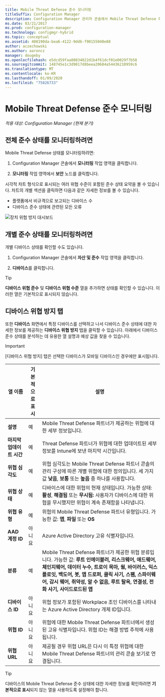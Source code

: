 ```yaml
---
title: Mobile Threat Defense 준수 모니터링
titleSuffix: Configuration Manager
description: Configuration Manager 관리자 콘솔에서 Mobile Threat Defense 파트너 준수 상태를 모니터링합니다.
ms.date: 03/21/2017
ms.prod: configuration-manager
ms.technology: configmgr-hybrid
ms.topic: conceptual
ms.assetid: 408190da-bea6-4122-9dd6-f90155040e88
author: aczechowski
ms.author: aaroncz
manager: dougeby
ms.openlocfilehash: e5dcd59faa80834022d1b4f61dcf01e0029f7b58
ms.sourcegitcommit: 148745e1c3d9817d8beea20684a54436210959c6
ms.translationtype: MT
ms.contentlocale: ko-KR
ms.lasthandoff: 01/09/2020
ms.locfileid: "75826733"
---
```

# <a name="monitor-mobile-threat-defense-compliance"></a>**Mobile Threat Defense 준수 모니터링**

*적용 대상: Configuration Manager (현재 분기)*

## <a name="to-monitor-the-overall-compliance-status"></a>전체 준수 상태를 모니터링하려면

Mobile Threat Defense 상태를 모니터링하려면:

1.  Configuration Manager 콘솔에서 **모니터링** 작업 영역을 클릭합니다.

2.  **모니터링** 작업 영역에서 **보안** 노드를 클릭합니다.

시각적 차트 형식으로 표시되는 여러 위협 수준이 포함된 준수 상태 요약을 볼 수 있습니다. 차트의 개별 섹션을 클릭하면 다음과 같은 자세한 정보를 볼 수 있습니다. 

- 플랫폼에서 비규격으로 보고되는 디바이스 수
- 디바이스 준수 상태에 관련된 모든 오류

![장치 위협 방지 대시보드](device-threat-protection-dashboard.png)

## <a name="to-monitor-the-individual-compliance-status"></a>개별 준수 상태를 모니터링하려면

개별 디바이스 상태를 확인할 수도 있습니다.

1.  Configuration Manager 콘솔에서 **자산 및 준수** 작업 영역을 클릭합니다.

2.  **디바이스**를 클릭합니다.

> [!TIP] 
> **디바이스 위협 준수** 및 **디바이스 위협 수준** 열을 추가하면 상태를 확인할 수 있습니다. 이러한 열은 기본적으로 표시되지 않습니다.

## <a name="device-threat-protection-tab"></a>디바이스 위협 방지 탭

또한 **디바이스** 화면에서 특정 디바이스를 선택하고 나서 디바이스 준수 상태에 대한 자세한 정보를 제공하는 **디바이스 위협 방지** 탭을 클릭할 수 있습니다. 아래에서 디바이스 준수 상태를 분석하는 데 유용한 열 설명과 예상 값을 찾을 수 있습니다.

> [!IMPORTANT] 
> [디바이스 위협 방지] 탭은 선택한 디바이스가 모바일 디바이스인 경우에만 표시됩니다.

|열 이름|기본적으로 표시|설명| 
|-|-|-|
|**설명**| 예 | Mobile Threat Defense 파트너가 제공하는 위협에 대한 세부 정보입니다. |
|**마지막 업데이트 시간**| 예 | Threat Defense 파트너가 위협에 대한 업데이트된 세부 정보를 Intune에 보낸 마지막 시간입니다. |
|**위협 심각도**| 예 | 위협 심각도는 Mobile Threat Defense 파트너 콘솔의 관리 구성에 따른 개별 위협에 대한 정의입니다. 세 가지 값 **낮음**, **보통** 또는 **높음** 중 하나를 사용합니다. |
|**위협 상태**| 예 | 디바이스에 대한 위협의 현재 상태입니다. 가능한 상태: **활성**, **해결됨** 또는 **무시됨:** 사용자가 디바이스에 대한 위협을 무시했지만 위협이 계속 존재함을 나타냅니다. |
|**위협 유형**| 예 | 위협의 Mobile Threat Defense 파트너 유형입니다. 가능한 값: **앱**, **파일** 또는 **OS** |
|**AAD 계정 ID**| 아니요 | Azure Active Directory 고유 식별자입니다. |
|**분류**| 예 | Mobile Threat Defense 파트너가 제공한 위협 분류입니다. 가능한 값: **루트 인에이블러, 리스크웨어, 애드웨어, 체인지웨어, 데이터 누수, 트로이 목마, 웜, 바이러스, 익스플로잇, 백도어, 봇, 앱 드로퍼, 클릭 사기, 스팸, 스파이웨어, 감시 웨어, 취약성, 알 수 없음, 루트 탈옥, 연결성, 전화 사기, 사이드로드된 앱** |
|**디바이스 ID**| 아니요 | 위협 정보가 포함된 Workplace 조인 디바이스를 나타내는 Azure Active Directory 개체 ID입니다. |
|**위협 ID**| 아니요 | 위협에 대한 Mobile Threat Defense 파트너에서 생성된 고유 식별자입니다. 위협 ID는 해결 방법 추적에 사용됩니다. |
|**위협 URL**| 아니요 | 제공될 경우 위협 URL은 다시 이 특정 위협에 대한 Mobile Threat Defense 파트너의 관리 콘솔 보기로 연결됩니다. |

> [!TIP] 
> 디바이스의 Mobile Threat Defense 준수 상태에 대한 자세한 정보를 확인하려면 **기본적으로 표시**되지 않는 열을 사용하도록 설정해야 합니다.
